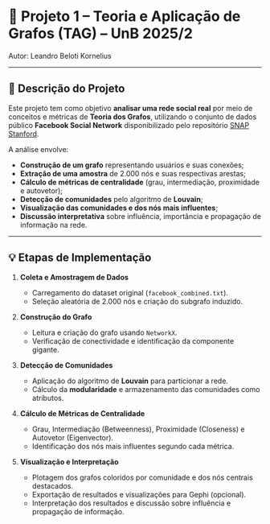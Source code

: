 # 🧠 Projeto 1 – Teoria e Aplicação de Grafos (TAG) – UnB 2025/2
Autor: Leandro Beloti Kornelius

---

## 📘 Descrição do Projeto

Este projeto tem como objetivo **analisar uma rede social real** por meio de conceitos e métricas de **Teoria dos Grafos**, utilizando o conjunto de dados público **Facebook Social Network** disponibilizado pelo repositório [SNAP Stanford](https://snap.stanford.edu/data/egonets-Facebook.html).

A análise envolve:
- **Construção de um grafo** representando usuários e suas conexões;  
- **Extração de uma amostra** de 2.000 nós e suas respectivas arestas;  
- **Cálculo de métricas de centralidade** (grau, intermediação, proximidade e autovetor);  
- **Detecção de comunidades** pelo algoritmo de **Louvain**;  
- **Visualização das comunidades e dos nós mais influentes**;  
- **Discussão interpretativa** sobre influência, importância e propagação de informação na rede.

---

## 💡 Etapas de Implementação

1. **Coleta e Amostragem de Dados**  
   - Carregamento do dataset original (`facebook_combined.txt`).  
   - Seleção aleatória de 2.000 nós e criação do subgrafo induzido.

2. **Construção do Grafo**  
   - Leitura e criação do grafo usando `NetworkX`.  
   - Verificação de conectividade e identificação da componente gigante.

3. **Detecção de Comunidades**  
   - Aplicação do algoritmo de **Louvain** para particionar a rede.  
   - Cálculo da **modularidade** e armazenamento das comunidades como atributos.

4. **Cálculo de Métricas de Centralidade**  
   - Grau, Intermediação (Betweenness), Proximidade (Closeness) e Autovetor (Eigenvector).  
   - Identificação dos nós mais influentes segundo cada métrica.

5. **Visualização e Interpretação**  
   - Plotagem dos grafos coloridos por comunidade e dos nós centrais destacados.  
   - Exportação de resultados e visualizações para Gephi (opcional).  
   - Interpretação dos resultados e discussão sobre influência e propagação de informação.